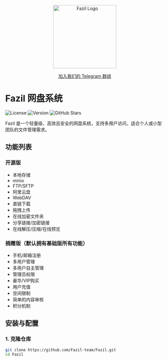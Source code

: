 <p align="center">
  <img src="path_to_your_logo_image" alt="Fazil Logo" width="200"/>
</p>

<p align="center">
  <a href="https://t.me/cloudharry" target="_blank">加入我们的 Telegram 群组</a>
</p>

# Fazil 网盘系统

![License](https://img.shields.io/badge/license-AGPL--3.0-brightgreen)
![Version](https://img.shields.io/badge/version-1.0.0-blue)
![GitHub Stars](https://img.shields.io/github/stars/Fazil-team/Fazil)

Fazil 是一个轻量级、高效且安全的网盘系统，支持多用户访问，适合个人或小型团队的文件管理需求。

## 功能列表

### 开源版
- 本地存储
- minio
- FTP/SFTP
- 阿里云盘
- WebDAV
- 直链下载
- 拖拽上传
- 在线加密文件夹
- 分享链接/加密链接
- 在线解压/压缩/在线预览

### 捐赠版（默认拥有基础版所有功能）
- 手机/邮箱注册
- 多用户管理
- 多用户自主管理
- 管理员权限
- 豪华/VIP购买
- 用户充值
- 空间限制
- 简单的内容审核
- 积分机制

## 安装与配置

### 1. 克隆仓库

```bash
git clone https://github.com/Fazil-team/Fazil.git
cd Fazil
